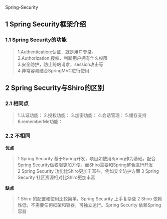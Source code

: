 
Spring-Security


## 1 Spring Security框架介绍

### 1.1 Spring Security的功能

>1.Authentication:认证，就是用户登录。<br/>
>2.Authorization:授权，判断用户拥有什么权限<br/>
>3.安全防护，防止跨站请求，session攻击等<br/>
>4.非常容易结合SpringMVC进行使用<br/>


## 2 Spring Security与Shiro的区别

### 2.1 相同点
>1.认证功能：
>2.授权功能：
>3.加密功能：
>4.会话管理：
>5.缓存支持
>6.rememberMe功能：

### 2.2 不相同

**优点**

> 1 Spring Security 基于Spring开发，项目如使用Spring作为基础，配合Spring Security做权限更加方便。而Shiro需要和Spring整合进行开发<br/>
> 2 Spring Security 功能比Shiro更加丰富些，例如安全防护方面
> 3 Spring Security 社区资源相对比Shiro更加丰富

**缺点**
> 1 Shiro 的配置和使用比较简单，Spring Security 上手复杂些
> 2 Shiro 依赖性低，不需要任何框架和容器，可独立运行。Spring Security 依赖Spring容器



   


